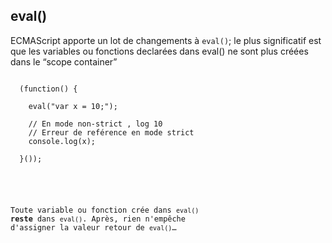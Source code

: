 ##  eval()

ECMAScript apporte un lot de changements à `eval()`; le plus significatif est que les variables ou fonctions declarées dans eval() ne sont plus créées dans le “scope container”



<pre><code>
  (function() {

    eval("var x = 10;");

    // En mode non-strict , log 10
    // Erreur de reférence en mode strict
    console.log(x);

  }());

</pre>

Toute variable ou fonction crée dans `eval()` <strong>reste</strong> dans `eval()`. Après, rien n'empêche d'assigner la valeur retour de `eval()`…



